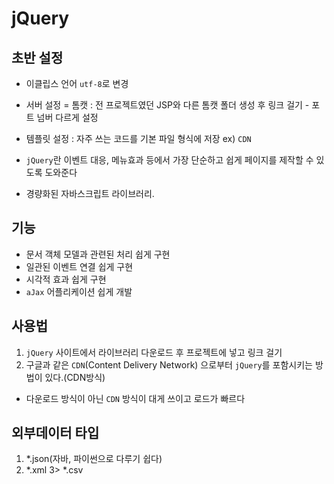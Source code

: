 # jQuery
## 초반 설정
- 이클립스 언어 `utf-8`로 변경
- 서버 설정 = 톰캣 : 전 프로젝트였던 JSP와 다른 톰캣 폴더 생성 후 링크 걸기 - 포트 넘버 다르게 설정
- 템플릿 설정 : 자주 쓰는 코드를 기본 파일 형식에 저장 ex) `CDN`

- `jQuery`란 이벤트 대응, 메뉴효과 등에서 가장 단순하고 쉽게 페이지를 제작할 수 있도록 도와준다
- 경량화된 자바스크립트 라이브러리.
## 기능 
- 문서 객체 모델과 관련된 처리 쉽게 구현
- 일관된 이벤트 연결 쉽게 구현
- 시각적 효과 쉽게 구현
- `aJax` 어플리케이션 쉽게 개발
## 사용법
1. `jQuery` 사이트에서 라이브러리 다운로드 후 프로젝트에 넣고 링크 걸기  
2. 구글과 같은 `CDN`(Content Delivery Network) 으로부터 `jQuery`를 포함시키는 방법이 있다.(CDN방식)
- 다운로드 방식이 아닌 `CDN` 방식이 대게 쓰이고 로드가 빠르다


## 외부데이터 타입
1. *.json(자바, 파이썬으로 다루기 쉽다)
2. *.xml
3> *.csv
